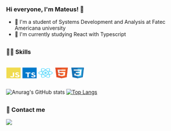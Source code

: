 ### Hi everyone, I'm Mateus! 🙋

- 🏫 I'm a student of Systems Development and Analysis at Fatec Americana university
- 📕 I'm currently studying React with Typescript


## 

### 👨‍💻 Skills


  <link rel="stylesheet" href="https://cdn.jsdelivr.net/gh/devicons/devicon@v2.15.1/devicon.min.css">

<div style="display: inline_block"><br>
  <img align="center" alt="Mateus-Js" height="30" width="40" src="https://raw.githubusercontent.com/devicons/devicon/master/icons/javascript/javascript-plain.svg">
  <img align="center" alt="Mateus-Ts" height="30" width="40" src="https://raw.githubusercontent.com/devicons/devicon/master/icons/typescript/typescript-plain.svg">
  <img align="center" alt="Mateus-React" height="30" width="40" src="https://raw.githubusercontent.com/devicons/devicon/master/icons/react/react-original.svg">
  <img align="center" alt="Mateus-HTML" height="30" width="40" src="https://raw.githubusercontent.com/devicons/devicon/master/icons/html5/html5-original.svg">
  <img align="center" alt="Mateus-CSS" height="30" width="40" src="https://raw.githubusercontent.com/devicons/devicon/master/icons/css3/css3-original.svg">
  <!-- <img align="center" alt="Mateus-Python" height="30" width="40" src="https://raw.githubusercontent.com/devicons/devicon/master/icons/python/python-original.svg"> -->
</div>

## 

  <!-- [![Anurag's GitHub stats](https://github-readme-stats.vercel.app/api?username=MattViechele)](https://github.com/anuraghazr/github-readme-stats) -->
  ![Anurag's GitHub stats](https://github-readme-stats.vercel.app/api?username=MattViechele&show_icons=true&theme=transparent)
  [![Top Langs](https://github-readme-stats.vercel.app/api/top-langs/?username=MattViechele)](https://github.com/anuraghazra/github-readme-stats)

## 

<div>

  ### 📩 Contact me

 
  <!-- <a href="https://instagram.com/mateusdev" target="_blank"><img src="https://img.shields.io/badge/-Instagram-%23E4405F?style=for-the-badge&logo=instagram&logoColor=white" target="_blank"></a> -->
  <a href="https://www.linkedin.com/in/mateus-viechele" target="_blank"><img src="https://img.shields.io/badge/-LinkedIn-%230077B5?style=for-the-badge&logo=linkedin&logoColor=white" target="_blank"></a> 
</div>  
